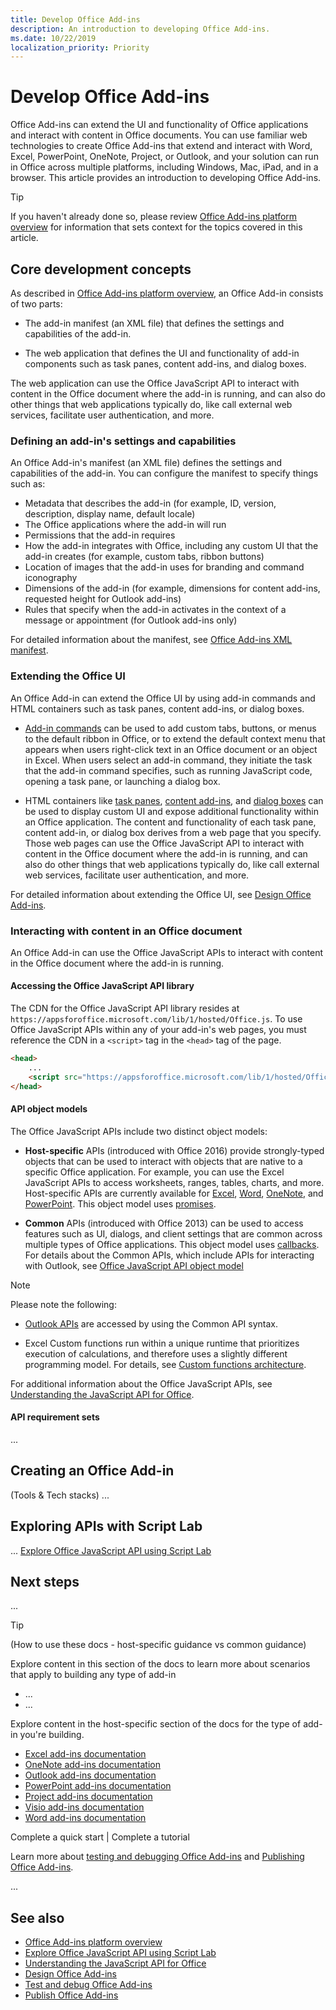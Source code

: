 ```yaml
---
title: Develop Office Add-ins
description: An introduction to developing Office Add-ins.
ms.date: 10/22/2019
localization_priority: Priority
---
```


# Develop Office Add-ins

Office Add-ins can extend the UI and functionality of Office applications and interact with content in Office documents. You can use familiar web technologies to create Office Add-ins that extend and interact with Word, Excel, PowerPoint, OneNote, Project, or Outlook, and your solution can run in Office across multiple platforms, including Windows, Mac, iPad, and in a browser. This article provides an introduction to developing Office Add-ins.

> [!TIP]
> If you haven't already done so, please review [Office Add-ins platform overview](../overview/office-add-ins.md) for information that sets context for the topics covered in this article.

## Core development concepts 

As described in [Office Add-ins platform overview](../overview/office-add-ins.md), an Office Add-in consists of two parts:

- The add-in manifest (an XML file) that defines the settings and capabilities of the add-in.

- The web application that defines the UI and functionality of add-in components such as task panes, content add-ins, and dialog boxes.

The web application can use the Office JavaScript API to interact with content in the Office document where the add-in is running, and can also do other things that web applications typically do, like call external web services, facilitate user authentication, and more.

### Defining an add-in's settings and capabilities

An Office Add-in's manifest (an XML file) defines the settings and capabilities of the add-in. You can configure the manifest to specify things such as:

- Metadata that describes the add-in (for example, ID, version, description, display name, default locale)
- The Office applications where the add-in will run
- Permissions that the add-in requires
- How the add-in integrates with Office, including any custom UI that the add-in creates (for example, custom tabs, ribbon buttons)
- Location of images that the add-in uses for branding and command iconography
- Dimensions of the add-in (for example, dimensions for content add-ins, requested height for Outlook add-ins)
- Rules that specify when the add-in activates in the context of a message or appointment (for Outlook add-ins only)

For detailed information about the manifest, see [Office Add-ins XML manifest](add-in-manifests.md).

### Extending the Office UI

An Office Add-in can extend the Office UI by using add-in commands and HTML containers such as task panes, content add-ins, or dialog boxes.

- [Add-in commands](../design/add-in-commands.md) can be used to add custom tabs, buttons, or menus to the default ribbon in Office, or to extend the default context menu that appears when users right-click text in an Office document or an object in Excel. When users select an add-in command, they initiate the task that the add-in command specifies, such as running JavaScript code, opening a task pane, or launching a dialog box.

- HTML containers like [task panes](../design/task-pane-add-ins.md), [content add-ins](../design/content-add-ins.md), and [dialog boxes](../design/dialog-boxes.md) can be used to display custom UI and expose additional functionality within an Office application. The content and functionality of each task pane, content add-in, or dialog box derives from a web page that you specify. Those web pages can use the Office JavaScript API to interact with content in the Office document where the add-in is running, and can also do other things that web applications typically do, like call external web services, facilitate user authentication, and more.

For detailed information about extending the Office UI, see [Design Office Add-ins](../design/add-in-design.md).

### Interacting with content in an Office document

An Office Add-in can use the Office JavaScript APIs to interact with content in the Office document where the add-in is running. 

#### Accessing the Office JavaScript API library

The CDN for the Office JavaScript API library resides at `https://appsforoffice.microsoft.com/lib/1/hosted/Office.js`. To use Office JavaScript APIs within any of your add-in's web pages, you must reference the CDN in a `<script>` tag in the `<head>` tag of the page.

```html
<head>
    ...
    <script src="https://appsforoffice.microsoft.com/lib/1/hosted/Office.js" type="text/javascript"></script>
</head>
```

#### API object models

The Office JavaScript APIs include two distinct object models:

- **Host-specific** APIs (introduced with Office 2016) provide strongly-typed objects that can be used to interact with objects that are native to a specific Office application. For example, you can use the Excel JavaScript APIs to access worksheets, ranges, tables, charts, and more. Host-specific APIs are currently available for [Excel](../reference/overview/excel-add-ins-reference-overview.md), [Word](../reference/overview/word-add-ins-reference-overview.md), [OneNote](../reference/overview/onenote-add-ins-javascript-reference.md), and [PowerPoint](..//reference/overview/powerpoint-add-ins-reference-overview.md). This object model uses [promises](https://developer.mozilla.org/docs/Web/JavaScript/Reference/Global_Objects/Promise).

- **Common** APIs (introduced with Office 2013) can be used to access features such as UI, dialogs, and client settings that are common across multiple types of Office applications. This object model uses [callbacks](https://developer.mozilla.org/en-US/docs/Glossary/Callback_function). For details about the Common APIs, which include APIs for interacting with Outlook, see [Office JavaScript API object model](office-javascript-api-object-model.md)

> [!NOTE]
> Please note the following:
> 
> - [Outlook APIs](/outlook/add-ins/apis) are accessed by using the Common API syntax.
> 
> - Excel Custom functions run within a unique runtime that prioritizes execution of calculations, and therefore uses a slightly different programming model. For details, see [Custom functions architecture](../excel/custom-functions-architecture.md).

For additional information about the Office JavaScript APIs, see [Understanding the JavaScript API for Office](understanding-the-javascript-api-for-office.md).

#### API requirement sets

...

## Creating an Office Add-in 

(Tools & Tech stacks)
...

## Exploring APIs with Script Lab

...
[Explore Office JavaScript API using Script Lab](../overview/explore-with-script-lab.md)

## Next steps

...

> [!TIP]
> (How to use these docs - host-specific guidance vs common guidance)

Explore content in this section of the docs to learn more about scenarios that apply to building any type of add-in

* ...
* ...

Explore content in the host-specific section of the docs for the type of add-in you're building.

* [Excel add-ins documentation](../excel/index.md)
* [OneNote add-ins documentation](../onenote/index.md)
* [Outlook add-ins documentation](../outlook/index.md)
* [PowerPoint add-ins documentation](../powerpoint/index.md)
* [Project add-ins documentation](../project/index.md)
* [Visio add-ins documentation](../visio/index.md)
* [Word add-ins documentation](../word/index.md)

Complete a quick start | Complete a tutorial

Learn more about [testing and debugging Office Add-ins](../testing/test-debug-office-add-ins.md) and [Publishing Office Add-ins](../publish/publish.md).

...

## See also

* [Office Add-ins platform overview](../overview/office-add-ins.md)
* [Explore Office JavaScript API using Script Lab](../overview/explore-with-script-lab.md)
* [Understanding the JavaScript API for Office](understanding-the-javascript-api-for-office.md)
* [Design Office Add-ins](../design/add-in-design.md)
* [Test and debug Office Add-ins](../testing/test-debug-office-add-ins.md)
* [Publish Office Add-ins](../publish/publish.md)